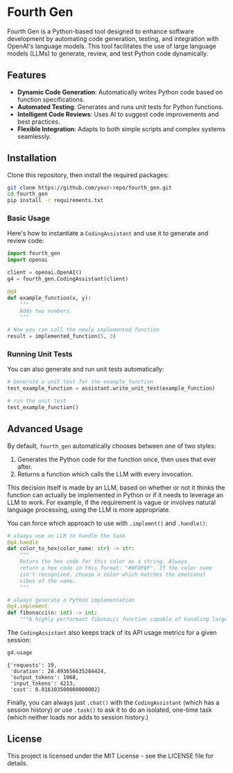 
# Fourth Gen

Fourth Gen is a Python-based tool designed to enhance software development by automating code generation, testing, and integration with OpenAI's language models. This tool facilitates the use of large language models (LLMs) to generate, review, and test Python code dynamically.

## Features

- **Dynamic Code Generation**: Automatically writes Python code based on function specifications.
- **Automated Testing**: Generates and runs unit tests for Python functions.
- **Intelligent Code Reviews**: Uses AI to suggest code improvements and best practices.
- **Flexible Integration**: Adapts to both simple scripts and complex systems seamlessly.

## Installation

Clone this repository, then install the required packages:

```bash
git clone https://github.com/your-repo/fourth_gen.git
cd fourth_gen
pip install -r requirements.txt
```

### Basic Usage

Here's how to instantiate a `CodingAssistant` and use it to generate and review code:

```python
import fourth_gen
import openai

client = openai.OpenAI()
g4 = fourth_gen.CodingAssistant(client)

@g4
def example_function(x, y):
    """
    Adds two numbers.
    """

# Now you can call the newly implemented function
result = implemented_function(5, 3)
```

### Running Unit Tests

You can also generate and run unit tests automatically:

```python
# Generate a unit test for the example_function
test_example_function = assistant.write_unit_test(example_function)

# run the unit test
test_example_function()
```

## Advanced Usage

By default, `fourth_gen` automatically chooses between one of two styles:

1. Generates the Python code for the function once, then uses that ever after.
2. Returns a function which calls the LLM with every invocation.

This decision itself is made by an LLM, based on whether or not it thinks the
function can actually be implemented in Python or if it needs to leverage an
LLM to work. For example, if the requirement is vague or involves natural
language processing, using the LLM is more appropriate.

You can force which approach to use with `.implemnt()` and `.handle()`:

```python
# always use an LLM to handle the task
@g4.handle
def color_to_hex(color_name: str) -> str:
    """
    Return the hex code for this color as a string. Always
    return a hex code in this format: "#0F0F0F". If the color name
    isn't recognized, choose a color which matches the emotional
    vibes of the name.
    """

# always generate a Python implementation
@g4.implement
def fibonacci(n: int) -> int:
    """A highly performant fibonacci function capable of handling large numbers."""
```

The `CodingAssistant` also keeps track of its API usage metrics for a given session:

```python
g4.usage
```

    {'requests': 19,
     'duration': 28.493656635284424,
     'output_tokens': 1068,
     'input_tokens': 4213,
     'cost': 0.016303500000000002}

Finally, you can always just `.chat()` with the `CodingAssistant` (which has
a session history) or use `.task()` to ask it to do an isolated, one-time
task (which neither loads nor adds to session history.)


## License

This project is licensed under the MIT License - see the LICENSE file for details.

